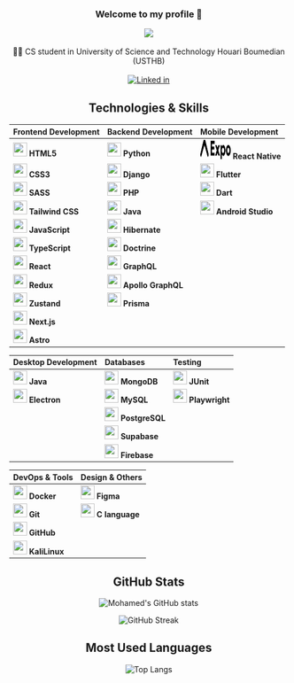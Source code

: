 <div align="center">
  
  ### Welcome to my profile 👋
  
  <a href="https://github.com/MohamedMouloudj"><img src="https://readme-typing-svg.herokuapp.com/?lines=Software%20Developer;Cyber%20Security%20Student;Always%20in%20new%20action!&font=Arial%20Black&center=true&width=445&height=55&color=32fce8&vCenter=true&size=25px"></a>
</div>

<p align="center">👨‍💻 CS student in University of Science and Technology Houari Boumedian (USTHB) <br/><br/>
  <a href="https://www.linkedin.com/in/mohamed-mouloudj-547020247"><img src="https://img.shields.io/badge/LinkedIn-0077B5?style=for-the-badge&logo=linkedin&logoColor=white" alt="Linked in"/></a>
</p>

<div align="center">
  
## Technologies & Skills

| **Frontend Development** | **Backend Development** | **Mobile Development** |
| :--- | :--- | :--- |
| <img src="https://cdn.jsdelivr.net/gh/devicons/devicon@latest/icons/html5/html5-original.svg" height="25" width="25" /> **HTML5** | <img src="https://cdn.jsdelivr.net/gh/devicons/devicon@latest/icons/python/python-original.svg" height="25" width="25" /> **Python** | <img src="https://github.com/expo/logos/blob/main/png/logo-wordmark.png?raw=true" height="35" width="55" /> **React Native** |
| <img src="https://cdn.jsdelivr.net/gh/devicons/devicon@latest/icons/css3/css3-original.svg" height="25" width="25" /> **CSS3** | <img src="https://cdn.jsdelivr.net/gh/devicons/devicon@latest/icons/django/django-plain.svg" height="25" width="25" /> **Django** | <img src="https://cdn.jsdelivr.net/gh/devicons/devicon@latest/icons/flutter/flutter-original.svg" height="25" width="25" /> **Flutter** |
| <img src="https://cdn.jsdelivr.net/gh/devicons/devicon@latest/icons/sass/sass-original.svg" height="25" width="25" /> **SASS** | <img src="https://cdn.jsdelivr.net/gh/devicons/devicon@latest/icons/php/php-original.svg" height="25" width="25" /> **PHP** | <img src="https://cdn.jsdelivr.net/gh/devicons/devicon@latest/icons/dart/dart-original.svg" height="25" width="25" /> **Dart** |
| <img src="https://cdn.jsdelivr.net/gh/devicons/devicon@latest/icons/tailwindcss/tailwindcss-original.svg" height="25" width="25" /> **Tailwind CSS** | <img src="https://cdn.jsdelivr.net/gh/devicons/devicon@latest/icons/java/java-original.svg" height="25" width="25" /> **Java** | <img src="https://cdn.jsdelivr.net/gh/devicons/devicon@latest/icons/androidstudio/androidstudio-original.svg" height="25" width="25" /> **Android Studio** |
| <img src="https://cdn.jsdelivr.net/gh/devicons/devicon@latest/icons/javascript/javascript-original.svg" height="25" width="25" /> **JavaScript** | <img src="https://cdn.jsdelivr.net/gh/devicons/devicon@latest/icons/hibernate/hibernate-original.svg" height="25" width="25" /> **Hibernate** | |
| <img src="https://cdn.jsdelivr.net/gh/devicons/devicon@latest/icons/typescript/typescript-original.svg" height="25" width="25" /> **TypeScript** | <img src="https://cdn.jsdelivr.net/gh/devicons/devicon@latest/icons/doctrine/doctrine-original.svg" height="25" width="25" /> **Doctrine** | |
| <img src="https://cdn.jsdelivr.net/gh/devicons/devicon@latest/icons/react/react-original.svg" height="25" width="25" /> **React** | <img src="https://cdn.jsdelivr.net/gh/devicons/devicon@latest/icons/graphql/graphql-plain.svg" height="25" width="25" /> **GraphQL** | |
| <img src="https://cdn.jsdelivr.net/gh/devicons/devicon@latest/icons/redux/redux-original.svg" height="25" width="25" /> **Redux** | <img src="https://cdn.jsdelivr.net/gh/devicons/devicon@latest/icons/apollographql/apollographql-original.svg" height="25" width="25" /> **Apollo GraphQL** | |
| <img src="https://cdn.jsdelivr.net/gh/devicons/devicon@latest/icons/zustand/zustand-original.svg" height="25" width="25" /> **Zustand** | <img src="https://cdn.jsdelivr.net/gh/devicons/devicon@latest/icons/prisma/prisma-original.svg" height="25" width="25" /> **Prisma** | |
| <img src="https://cdn.jsdelivr.net/gh/devicons/devicon@latest/icons/nextjs/nextjs-original.svg" height="25" width="25" /> **Next.js** | | |
| <img src="https://cdn.jsdelivr.net/gh/devicons/devicon@latest/icons/astro/astro-original.svg" height="25" width="25" /> **Astro** | | |

| **Desktop Development** | **Databases** | **Testing** |
| :--- | :--- | :--- |
| <img src="https://cdn.jsdelivr.net/gh/devicons/devicon@latest/icons/java/java-original.svg" height="25" width="25" /> **Java** | <img src="https://cdn.jsdelivr.net/gh/devicons/devicon@latest/icons/mongodb/mongodb-original-wordmark.svg" height="25" width="25" /> **MongoDB** | <img src="https://cdn.jsdelivr.net/gh/devicons/devicon@latest/icons/junit/junit-original-wordmark.svg" height="25" width="25" /> **JUnit** |
| <img src="https://cdn.jsdelivr.net/gh/devicons/devicon@latest/icons/electron/electron-original.svg" height="25" width="25" /> **Electron** | <img src="https://cdn.jsdelivr.net/gh/devicons/devicon@latest/icons/mysql/mysql-original-wordmark.svg" height="25" width="25" /> **MySQL** | <img src="https://cdn.jsdelivr.net/gh/devicons/devicon@latest/icons/playwright/playwright-original.svg" height="25" width="25" /> **Playwright** |
| | <img src="https://cdn.jsdelivr.net/gh/devicons/devicon@latest/icons/postgresql/postgresql-original.svg" height="25" width="25" /> **PostgreSQL** | |
| | <img src="https://cdn.jsdelivr.net/gh/devicons/devicon@latest/icons/supabase/supabase-original.svg" height="25" width="25" /> **Supabase** | |
| | <img src="https://cdn.jsdelivr.net/gh/devicons/devicon@latest/icons/firebase/firebase-original.svg" height="25" width="25" /> **Firebase** | |

| **DevOps & Tools** | **Design & Others** |
| :--- | :--- |
| <img src="https://cdn.jsdelivr.net/gh/devicons/devicon@latest/icons/docker/docker-original.svg" height="25" width="25" /> **Docker** | <img src="https://cdn.jsdelivr.net/gh/devicons/devicon@latest/icons/figma/figma-original.svg" height="25" width="25" /> **Figma** | |
| <img src="https://cdn.jsdelivr.net/gh/devicons/devicon@latest/icons/git/git-original.svg" height="25" width="25" /> **Git** | <img src="https://cdn.jsdelivr.net/gh/devicons/devicon@latest/icons/c/c-original.svg" height="25" width="25" /> **C language** | |
| <img src="https://cdn.jsdelivr.net/gh/devicons/devicon@latest/icons/github/github-original.svg" height="25" width="25" /> **GitHub** | |
| <img src="https://cdn.jsdelivr.net/gh/devicons/devicon@latest/icons/kalilinux/kalilinux-original.svg" height="25" width="25" /> **KaliLinux** | |

## GitHub Stats
<!--Different themes: dark, radical, merko, gruvbox, tokyonight, onedark, cobalt, synthwave, highcontrast, dracula-->
![Mohamed's GitHub stats](https://github-readme-stats.vercel.app/api?username=MohamedMouloudj&show_icons=true&icon_color=c1cc00&text_color=ffffff&title_color=ee0808&bg_color=0,1e006f,170faf,0a4eac)
<!-- ocean-gradient -->
![GitHub Streak](https://github-readme-streak-stats.herokuapp.com?user=MohamedMouloudj&theme=sunset-gradient&mode=weekly)

## Most Used Languages

![Top Langs](https://github-readme-stats.vercel.app/api/top-langs/?langs_count=12&username=MohamedMouloudj&bg_color=0,170faf,0a4eac&title_color=ee0808&&text_color=ffffff)
</div>
